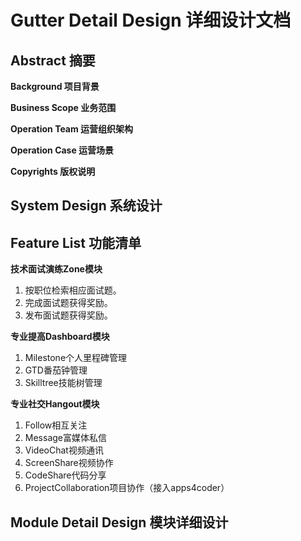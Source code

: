 # Gutter Detail Design 详细设计文档 #

Abstract 摘要
-------------

__Background 项目背景__

__Business Scope 业务范围__

__Operation Team 运营组织架构__

__Operation Case 运营场景__

__Copyrights 版权说明__

System Design 系统设计
----------------------

Feature List 功能清单
---------------------

__技术面试演练Zone模块__

1. 按职位检索相应面试题。   
2. 完成面试题获得奖励。    
3. 发布面试题获得奖励。   

__专业提高Dashboard模块__

1. Milestone个人里程碑管理   
2. GTD番茄钟管理   
3. Skilltree技能树管理  

__专业社交Hangout模块__

1. Follow相互关注   
2. Message富媒体私信   
3. VideoChat视频通讯   
4. ScreenShare视频协作   
5. CodeShare代码分享   
6. ProjectCollaboration项目协作（接入apps4coder）


Module Detail Design 模块详细设计
---------------------------------
